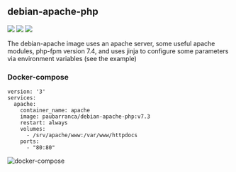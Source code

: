 debian-apache-php
-------------
![](https://img.shields.io/docker/cloud/automated/paubarranca/debian-apache-php) ![](https://img.shields.io/docker/pulls/paubarranca/debian-apache-php) ![](https://img.shields.io/docker/cloud/build/paubarranca/debian-apache-php)

The debian-apache image uses an apache server, some useful apache modules, php-fpm version 7.4, and uses jinja to configure some parameters via environment variables (see the example)

### Docker-compose

    version: '3'
    services:
      apache:
        container_name: apache
        image: paubarranca/debian-apache-php:v7.3
        restart: always
        volumes:
          - /srv/apache/www:/var/www/httpdocs
        ports:
          - "80:80"

![docker-compose](https://user-images.githubusercontent.com/49031072/64709154-14d2b380-d4b6-11e9-8613-ee343a9e4cce.png)